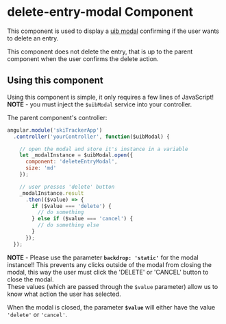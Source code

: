 # delete-entry-modal Component

This component is used to display a [uib modal](https://angular-ui.github.io/bootstrap/) confirming if the user wants to delete an entry.

This component does not delete the entry, that is up to the parent component when the user confirms the delete action.

## Using this component

Using this component is simple, it only requires a few lines of JavaScript!  
**NOTE** - you must inject the `$uibModal` service into your controller.

The parent component's controller:

```javascript
angular.module('skiTrackerApp')
  .controller('yourController', function($uibModal) {

    // open the modal and store it's instance in a variable
    let _modalInstance = $uibModal.open({
      component: 'deleteEntryModal',
      size: 'md'
    });

    // user presses 'delete' button
    _modalInstance.result
      .then(($value) => {
        if ($value === 'delete') {
          // do something
        } else if ($value === 'cancel') {
          // do something else
        }
      });
  });
```

**NOTE** - Please use the parameter **`backdrop: 'static'`** for the modal instance!! This prevents any clicks outside of the modal from closing the modal, this way the user must click the 'DELETE' or 'CANCEL' button to close the modal.  
These values (which are passed through the `$value` parameter) allow us to know what action the user has selected.

When the modal is closed, the parameter **`$value`** will either have the value `'delete'` or `'cancel'`.